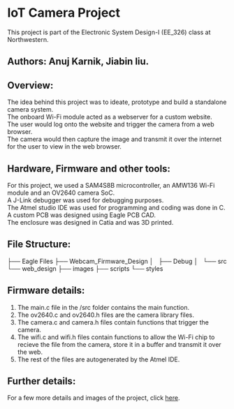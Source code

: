 # IoT Camera Project
This project is part of the Electronic System Design-I (EE_326) class at Northwestern.<br>
## Authors: Anuj Karnik, Jiabin liu.

## Overview: 
The idea behind this project was to ideate, prototype and build a standalone camera system.<br>
The onboard Wi-Fi module acted as a webserver for a custom website.<br>
The user would log onto the website and trigger the camera from a web browser.<br>
The camera would then capture the image and transmit it over the internet for the user to view in the web browser.

## Hardware, Firmware and other tools:
For this project, we used a SAM4S8B microcontroller, an AMW136 Wi-Fi module and an OV2640 camera SoC. <br>
A J-Link debugger was used for debugging purposes.<br>
The Atmel studio IDE was used for programming and coding was done in C.<br>
A custom PCB was designed using Eagle PCB CAD.<br>
The enclosure was designed in Catia and was 3D printed.

## File Structure:
├── Eagle Files
├── Webcam_Firmware_Design
│   ├── Debug
│   └── src
└── web_design
    ├── images
    ├── scripts
    └── styles

## Firmware details:
1. The main.c file in the /src folder contains the main function.
2. The ov2640.c and ov2640.h files are the camera library files.
3. The camera.c and camera.h files contain functions that trigger the camera.
4. The wifi.c and wifi.h files contain functions to allow the Wi-Fi chip to recieve the file from the camera, store it in a buffer and transmit it over the web.
5. The rest of the files are autogenerated by the Atmel IDE.

## Further details:
For a few more details and images of the project, click [here](https://sites.google.com/u.northwestern.edu/anuj-karnik/projects/iot-camera?authuser=0).
